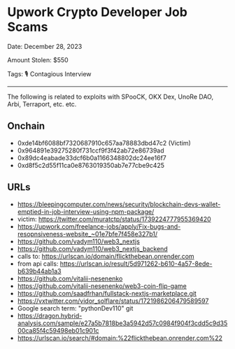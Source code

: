 # Upwork Crypto Developer Job Scams

Date: December 28, 2023

Amount Stolen: $550

Tags: 🎙️ Contagious Interview

---


The following is related to exploits with SPooCK, OKX Dex, UnoRe DAO, Arbi, Terraport, etc. etc.

## Onchain

- 0xde14bf6088bf7320687910c657aa78883dbd47c2 (Victim)
- 0x964891e39275280f731ccf9f3f42ab72e86739ad
- 0x89dc4eabade33dcf6b0a1166348802dc24ee16f7 
- 0xd8f5c2d55f11ca0e8763019350ab7e77cbe9c425


## URLs

- https://bleepingcomputer.com/news/security/blockchain-devs-wallet-emptied-in-job-interview-using-npm-package/
- victim: https://twitter.com/muratctp/status/1739224777955369420
- https://upwork.com/freelance-jobs/apply/Fix-bugs-and-resopnsiveness-website_~01e7bfe7f458e327b1/
- https://github.com/vadym110/web3_nextjs
- https://github.com/vadym110/web3_nextjs_backend
- calls to: https://urlscan.io/domain/flickthebean.onrender.com
- from api calls: https://urlscan.io/result/5d971262-b610-4a57-8ede-b639b44ab1a3
- https://github.com/vitalii-nesenenko
- https://github.com/vitalii-nesenenko/web3-coin-flip-game
- https://github.com/saadfrhan/fullstack-nextjs-marketplace.git
- https://vxtwitter.com/vidor_solflare/status/1721986206479589597
- Google search term: "pythonDev110" git
- https://dragon.hybrid-analysis.com/sample/e27a5b7818be3a5942d57c0984f904f3cdd5c9d3500ca85f4c59498eb01c901c
- https://urlscan.io/search/#domain:%22flickthebean.onrender.com%22


